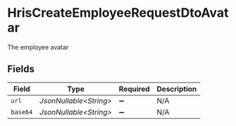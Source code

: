 # HrisCreateEmployeeRequestDtoAvatar

The employee avatar


## Fields

| Field                   | Type                    | Required                | Description             |
| ----------------------- | ----------------------- | ----------------------- | ----------------------- |
| `url`                   | *JsonNullable\<String>* | :heavy_minus_sign:      | N/A                     |
| `base64`                | *JsonNullable\<String>* | :heavy_minus_sign:      | N/A                     |